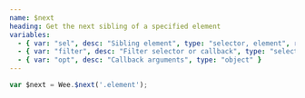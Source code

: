 ```yaml
---
name: $next
heading: Get the next sibling of a specified element
variables:
  - { var: "sel", desc: "Sibling element", type: "selector, element", req: true }
  - { var: "filter", desc: "Filter selector or callback", type: "selector, callback" }
  - { var: "opt", desc: "Callback arguments", type: "object" }
---
```


```javascript
var $next = Wee.$next('.element');
```